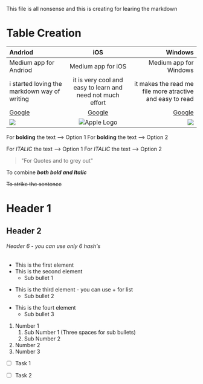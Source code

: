This file is all nonsense and this is creating for learing the markdown
# Table Creation

Andriod | iOS | Windows
:--- | :---: | ---:
Medium app for Andriod | Medium app for iOS | Medium app for Windows
i started loving the markdown way of writing | it is very cool and easy to learn and need not much effort | it makes the read me file more atractive and easy to read
[Google](www.google.com) | [Google](www.google.com) | [Google](www.google.com)
![](https://crackberry.com/sites/crackberry.com/files/topic_images/2013/ANDROID.png) | ![](https://encrypted-tbn0.gstatic.com/images?q=tbn%3AANd9GcTcJW4U2pPzvxyk_cOnzRxvJ6PxotPkzwyDyDMvNxg5arOrLb0l "Apple Logo") | ![](https://images.news18.com/ibnlive/uploads/2019/01/windows-7.jpg)


For **bolding** the text --> Option 1
For __bolding__ the text --> Option 2

For *ITALIC* the text --> Option 1
For _ITALIC_ the text --> Option 2

> "For Quotes and to grey out"

To combine __*both bold and Italic*__

~~To strike the sentence~~

# Header 1

## Header 2

###### Header 6 - you can use only 6 hash's

- This is the first element
- This is the second element
   - Sub bullet 1
+ This is the third element - you can use + for list
   - Sub bullet 2
* This is the fourt element
   - Sub bullet 3


1. Number 1
   1. Sub Number 1 (Three spaces for sub bullets)
   2. Sub Number 2
2. Number 2
3. Number 3


+ [ ] Task 1
+ [ ] Task 2



